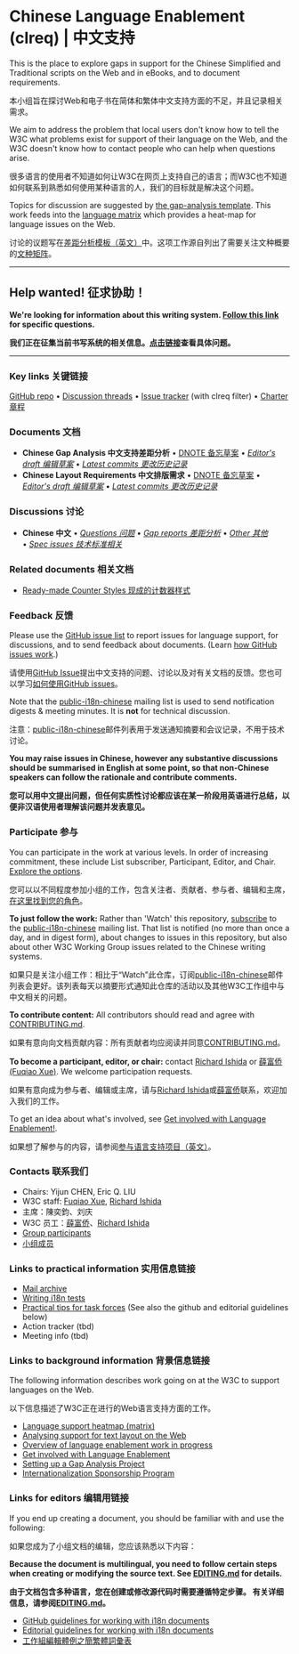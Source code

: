 # Chinese Language Enablement (clreq) | 中文支持

This is the place to explore gaps in support for the Chinese Simplified and Traditional scripts on the Web and in eBooks, and to document requirements.

本小组旨在探讨Web和电子书在简体和繁体中文支持方面的不足，并且记录相关需求。

We aim to address the problem that local users don't know how to tell the W3C what problems exist for support of their language on the Web, and the W3C doesn't know how to contact people who can help when questions arise.

很多语言的使用者不知道如何让W3C在网页上支持自己的语言；而W3C也不知道如何联系到熟悉如何使用某种语言的人，我们的目标就是解决这个问题。

Topics for discussion are suggested by [the gap-analysis template](https://www.w3.org/International/i18n-activity/templates/gap-analysis/gap-analysis_template.html). This work feeds into the [language matrix](https://www.w3.org/International/typography/gap-analysis/language-matrix.html) which provides a heat-map for language issues on the Web.

讨论的议题写在[差距分析模板（英文）](https://www.w3.org/International/i18n-activity/templates/gap-analysis/gap-analysis_template.html)中。这项工作源自列出了需要关注文种概要的[文种矩阵](https://www.w3.org/International/typography/gap-analysis/language-matrix.html)。

---

## Help wanted! 征求协助！
**We're looking for information about this writing system. [Follow this link](https://github.com/w3c/clreq/issues?q=is:issue+is:open+label:%E5%95%8F%E9%A1%8C/question) for specific questions.**

**我们正在征集当前书写系统的相关信息。[点击链接](https://github.com/w3c/clreq/issues?q=is:issue+is:open+label:%E5%95%8F%E9%A1%8C/question)查看具体问题。**

---

### Key links 关键链接
[GitHub repo](https://github.com/w3c/clreq) • [Discussion threads](https://github.com/w3c/clreq/issues) • [Issue tracker](https://www.w3.org/International/i18n-activity/textlayout/?filter=clreq) (with clreq filter) • [Charter 章程](https://www.w3.org/International/clreq/charter/)


### Documents 文档
- **Chinese Gap Analysis 中文支持差距分析** • [DNOTE 备忘草案](https://www.w3.org/TR/clreq-gap) • [*Editor's draft 编辑草案*](https://www.w3.org/International/clreq/gap-analysis/) • [*Latest commits 更改历史记录*](https://github.com/w3c/clreq/commits/gh-pages/gap-analysis/index.html)
- **Chinese Layout Requirements 中文排版需求** • [DNOTE 备忘草案](https://www.w3.org/TR/clreq) • [*Editor's draft 编辑草案*](https://www.w3.org/International/clreq/) • [*Latest commits 更改历史记录*](https://github.com/w3c/clreq/commits/gh-pages/index.html)


### Discussions 讨论
- **Chinese 中文** • [*Questions 问题*](https://github.com/w3c/clreq/issues?q=is%3Aissue+is%3Aopen+label%3A問題/question )
• [*Gap reports 差距分析*](https://github.com/w3c/clreq/labels/doc%3Aclreq)
• [*Other 其他*](https://github.com/w3c/clreq/issues?q=is%3Aopen+-label%3A%E5%95%8F%E9%A1%8C%2Fquestion+-label%3Agap) 
• [*Spec issues 技术标准相关*](https://github.com/w3c/i18n-activity/issues?q=is%3Aopen+label%3Aclreq+label%3Aspec-type-issue)


### Related documents 相关文档
- [Ready-made Counter Styles 现成的计数器样式](https://www.w3.org/TR/predefined-counter-styles/)


### Feedback 反馈
Please use the [GitHub issue list](https://github.com/w3c/clreq/issues) to report issues for language support, for discussions, and to send feedback about documents. (Learn [how GitHub issues work](https://www.w3.org/International/i18n-activity/guidelines/issues.html).)

请使用[GitHub Issue](https://github.com/w3c/clreq/issues)提出中文支持的问题、讨论以及对有关文档的反馈。您也可以学习[如何使用GitHub issues](https://www.w3.org/International/i18n-activity/guidelines/issues.zh-hans.html)。

Note that the [public-i18n-chinese](https://lists.w3.org/Archives/Public/public-i18n-chinese/) mailing list is used to send notification digests & meeting minutes. It is **not** for technical discussion.

注意：[public-i18n-chinese](https://lists.w3.org/Archives/Public/public-i18n-chinese/)邮件列表用于发送通知摘要和会议记录，不用于技术讨论。

**You may raise issues in Chinese, however any substantive discussions should be summarised in English at some point, so that non-Chinese speakers can follow the rationale and contribute comments.**

**您可以用中文提出问题，但任何实质性讨论都应该在某一阶段用英语进行总结，以便非汉语使用者理解该问题并发表意见。**


### Participate 参与
You can participate in the work at various levels. In order of increasing commitment, these include List subscriber, Participant, Editor, and Chair. [Explore the options](https://www.w3.org/International/i18n-drafts/pages/languagedev_participation.html).

您可以以不同程度参加小组的工作，包含关注者、贡献者、参与者、编辑和主席，[在这里找到您的角色](https://www.w3.org/International/i18n-drafts/pages/task_force_roles)。

**To just follow the work:** Rather than 'Watch' this repository, [subscribe](mailto:public-i18n-chinese-request@w3.org?subject=subscribe) to the [public-i18n-chinese](https://lists.w3.org/Archives/Public/public-i18n-chinese/) mailing list. That list is notified (no more than once a day, and in digest form), about changes to issues in this repository, but also about other W3C Working Group issues related to the Chinese writing systems.

如果只是关注小组工作：相比于“Watch”此仓库，订阅[public-i18n-chinese](https://lists.w3.org/Archives/Public/public-i18n-chinese/)邮件列表会更好。该列表每天以摘要形式通知此仓库的活动以及其他W3C工作组中与中文相关的问题。

**To contribute content:** All contributors should read and agree with [CONTRIBUTING.md](CONTRIBUTING.md).

如果有意向向文档贡献内容：所有贡献者均应阅读并同意[CONTRIBUTING.md](CONTRIBUTING.md)。

**To become a participant, editor, or chair:** contact [Richard Ishida](mailto:ishida@w3.org) or [薛富侨 (Fuqiao Xue)](mailto:xfq@w3.org). We welcome participation requests.

如果有意向成为参与者、编辑或主席，请与[Richard Ishida](mailto:ishida@w3.org)或[薛富侨](mailto:xfq@w3.org)联系，欢迎加入我们的工作。

To get an idea about what's involved, see  [Get involved with Language Enablement!](https://www.w3.org/International/i18n-drafts/pages/languagedev_participation). 

如果想了解参与的内容，请参阅[参与语言支持项目（英文）](https://www.w3.org/International/i18n-drafts/pages/languagedev_participation)。

### Contacts 联系我们

- Chairs: Yijun CHEN, Eric Q. LIU
- W3C staff: [Fuqiao Xue](mailto:xfq@w3.org), [Richard Ishida](mailto:ishida@w3.org)
- 主席：陳奕鈞、刘庆
- W3C 员工：[薛富侨](mailto:xfq@w3.org)、[Richard Ishida](mailto:ishida@w3.org)
- [Group participants](https://www.w3.org/groups/tf/i18n-clreq/participants)
- [小组成员](https://www.w3.org/groups/tf/i18n-clreq/participants)


### Links to practical information 实用信息链接
- [Mail archive](https://lists.w3.org/Archives/Public/public-i18n-chinese/)
- [Writing i18n tests](https://github.com/w3c/i18n-activity/wiki/Writing-i18n-tests)
- [Practical tips for task forces](https://www.w3.org/International/i18n-activity/guidelines/process.html) (See also the github and editorial guidelines below)
- Action tracker (tbd)
- Meeting info (tbd)


### Links to background information 背景信息链接
The following information describes work going on at the W3C to support languages on the Web.

以下信息描述了W3C正在进行的Web语言支持方面的工作。

- [Language support heatmap (matrix)](https://www.w3.org/International/typography/gap-analysis/language-matrix.html)
- [Analysing support for text layout on the Web](https://www.w3.org/International/i18n-drafts/nav/languagedev)
- [Overview of language enablement work in progress](https://www.w3.org/International/i18n-drafts/nav/languagedev)
- [Get involved with Language Enablement](https://www.w3.org/International/i18n-drafts/pages/languagedev_participation)
- [Setting up a Gap Analysis Project](https://github.com/w3c/typography/wiki/Setting-up-a-Gap-Analysis-Project)
- [Internationalization Sponsorship Program](https://www.w3.org/International/sponsorship/)


### Links for editors 编辑用链接
If you end up creating a document, you should be familiar with and use the following:

如果您成为了小组文档的编辑，您应该熟悉以下内容：

**Because the document is multilingual, you need to follow certain steps when creating or modifying the source text. See [EDITING.md](https://w3c.github.io/clreq/EDITING) for details.**

**由于文档包含多种语言，您在创建或修改源代码时需要遵循特定步骤。 有关详细信息，请参阅[EDITING.md](https://w3c.github.io/clreq/EDITING)。**

- [GitHub guidelines for working with i18n documents](https://www.w3.org/International/i18n-activity/guidelines/github)
- [Editorial guidelines for working with i18n documents](https://www.w3.org/International/i18n-activity/guidelines/editing)
- [工作組編輯體例之簡繁體詞彙表](https://github.com/w3c/clreq/wiki/%E5%B7%A5%E4%BD%9C%E7%B5%84%E7%B7%A8%E8%BC%AF%E9%AB%94%E4%BE%8B%E4%B9%8B%E7%B0%A1%E7%B9%81%E9%AB%94%E8%A9%9E%E5%BD%99%E8%A1%A8)
